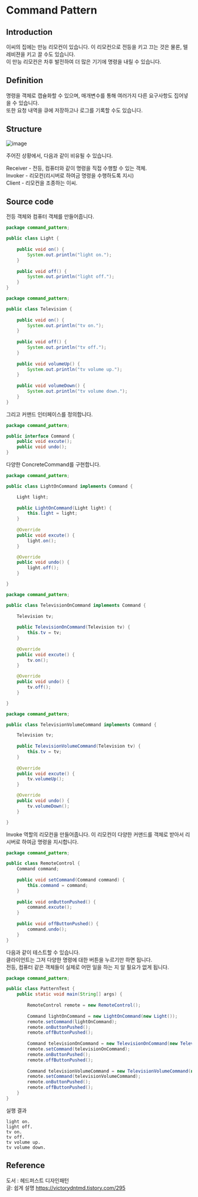 # Command Pattern

## Introduction
이씨의 집에는 만능 리모컨이 있습니다. 이 리모컨으로 전등을 키고 끄는 것은 물론, 텔레비젼을 키고 끌 수도 있습니다.  
이 만능 리모컨은 차후 발전하여 더 많은 기기에 명령을 내릴 수 있습니다.  

## Definition
명령을 객체로 캡슐화할 수 있으며, 매개변수를 통해 여러가지 다른 요구사항도 집어넣을 수 있습니다.  
또한 요청 내역을 큐에 저장하고나 로그를 기록할 수도 있습니다.  

## Structure

![image](https://user-images.githubusercontent.com/78812317/143221108-6ced1713-275a-489f-b41d-41426d226eac.png)



주어진 상황에서, 다음과 같이 비유될 수 있습니다.  
   
Receiver - 전등, 컴퓨터와 같이 명령을 직접 수행할 수 있는 객체.  
Invoker - 리모컨(리시버로 하여금 명령을 수행하도록 지시)  
Client - 리모컨을 조종하는 이씨.



## Source code
   
전등 객체와 컴퓨터 객체를 만들어줍니다.  
```Java
package command_pattern;

public class Light {
	
	public void on() {
		System.out.println("light on.");
	}
	
	public void off() {
		System.out.println("light off.");
	}
}

```

```Java
package command_pattern;

public class Television {
	
	public void on() {
		System.out.println("tv on.");
	}
	
	public void off() {
		System.out.println("tv off.");
	}
	
	public void volumeUp() {
		System.out.println("tv volume up.");
	}
	
	public void volumeDown() {
		System.out.println("tv volume down.");
	}
}


```
   
그리고 커맨드 인터페이스를 정의합니다.  
   
```Java
package command_pattern;

public interface Command {
	public void excute();
	public void undo();
}

```

다양한 ConcreteCommand를 구현합니다.  

```Java
package command_pattern;

public class LightOnCommand implements Command {

	Light light;
	
	public LightOnCommand(Light light) {
		this.light = light;
	}
	
	@Override
	public void excute() {
		light.on();
	}

	@Override
	public void undo() {
		light.off();
	}

}

```


```Java
package command_pattern;

public class TelevisionOnCommand implements Command {
	
	Television tv;
	
	public TelevisionOnCommand(Television tv) {
		this.tv = tv;
	}
	
	@Override
	public void excute() {
		tv.on();
	}

	@Override
	public void undo() {
		tv.off();
	}

}

```

```Java
package command_pattern;

public class TelevisionVolumeCommand implements Command {

	Television tv;
	
	public TelevisionVolumeCommand(Television tv) {
		this.tv = tv;
	}
	
	@Override
	public void excute() {
		tv.volumeUp();
	}

	@Override
	public void undo() {
		tv.volumeDown();
	}

}

```

Invoke 역할의 리모컨을 만들어줍니다. 이 리모컨이 다양한 커맨드를 객체로 받아서 리시버로 하여금 명령을 지시합니다.  

```Java
package command_pattern;

public class RemoteControl {
	Command command;
	
	public void setCommand(Command command) {
		this.command = command;
	}
	
	public void onButtonPushed() {
		command.excute();
	}
	
	public void offButtonPushed() {
		command.undo();
	}
}

```

다음과 같이 테스트할 수 있습니다.  
클라이언트는 그저 다양한 명령에 대한 버튼을 누르기만 하면 됩니다.  
전등, 컴퓨터 같은 객체들이 실제로 어떤 일을 하는 지 알 필요가 없게 됩니다.  

```Java
package command_pattern;

public class PatternTest {
	public static void main(String[] args) {
		
		RemoteControl remote = new RemoteControl();
		
		Command lightOnCommand = new LightOnCommand(new Light());
		remote.setCommand(lightOnCommand);
		remote.onButtonPushed();
		remote.offButtonPushed();
		
		Command televisionOnCommand = new TelevisionOnCommand(new Television());
		remote.setCommand(televisionOnCommand);
		remote.onButtonPushed();
		remote.offButtonPushed();
		
		Command televisionVolumeCommand = new TelevisionVolumeCommand(new Television());
		remote.setCommand(televisionVolumeCommand);
		remote.onButtonPushed();
		remote.offButtonPushed();
	}
}


```

실행 결과  
```
light on.
light off.
tv on.
tv off.
tv volume up.
tv volume down.
```


## Reference
도서 : 헤드퍼스트 디자인패턴  
글: 쉽게 설명 https://victorydntmd.tistory.com/295

